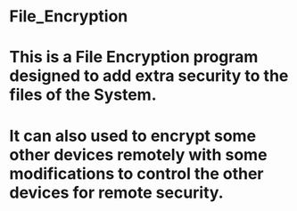 # File_Encryption
# This is a File Encryption program designed to add extra security to the files of the System.
# It can also used to encrypt some other devices remotely with some modifications to control the other devices for remote security.
